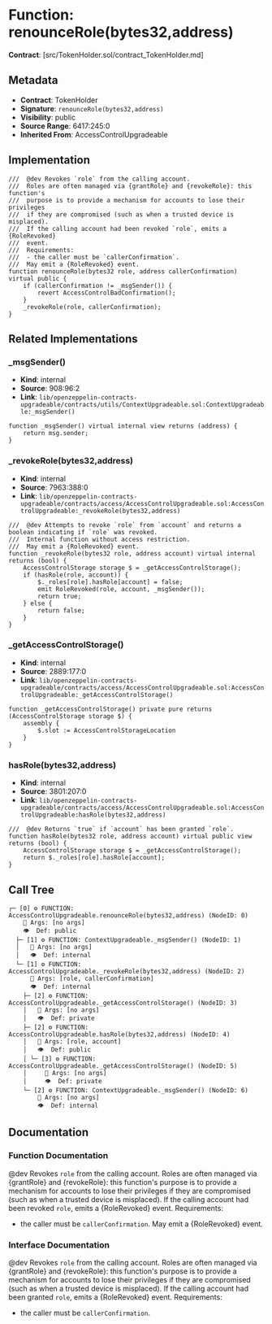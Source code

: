 # Function: renounceRole(bytes32,address)

**Contract**: [src/TokenHolder.sol/contract_TokenHolder.md]

## Metadata

- **Contract**: TokenHolder
- **Signature**: `renounceRole(bytes32,address)`
- **Visibility**: public
- **Source Range**: 6417:245:0
- **Inherited From**: AccessControlUpgradeable

## Implementation

```solidity
///  @dev Revokes `role` from the calling account.
///  Roles are often managed via {grantRole} and {revokeRole}: this function's
///  purpose is to provide a mechanism for accounts to lose their privileges
///  if they are compromised (such as when a trusted device is misplaced).
///  If the calling account had been revoked `role`, emits a {RoleRevoked}
///  event.
///  Requirements:
///  - the caller must be `callerConfirmation`.
///  May emit a {RoleRevoked} event.
function renounceRole(bytes32 role, address callerConfirmation) virtual public {
    if (callerConfirmation != _msgSender()) {
        revert AccessControlBadConfirmation();
    }
    _revokeRole(role, callerConfirmation);
}
```

## Related Implementations

### _msgSender()

- **Kind**: internal
- **Source**: 908:96:2
- **Link**: `lib/openzeppelin-contracts-upgradeable/contracts/utils/ContextUpgradeable.sol:ContextUpgradeable:_msgSender()`

```solidity
function _msgSender() virtual internal view returns (address) {
    return msg.sender;
}
```

### _revokeRole(bytes32,address)

- **Kind**: internal
- **Source**: 7963:388:0
- **Link**: `lib/openzeppelin-contracts-upgradeable/contracts/access/AccessControlUpgradeable.sol:AccessControlUpgradeable:_revokeRole(bytes32,address)`

```solidity
///  @dev Attempts to revoke `role` from `account` and returns a boolean indicating if `role` was revoked.
///  Internal function without access restriction.
///  May emit a {RoleRevoked} event.
function _revokeRole(bytes32 role, address account) virtual internal returns (bool) {
    AccessControlStorage storage $ = _getAccessControlStorage();
    if (hasRole(role, account)) {
        $._roles[role].hasRole[account] = false;
        emit RoleRevoked(role, account, _msgSender());
        return true;
    } else {
        return false;
    }
}
```

### _getAccessControlStorage()

- **Kind**: internal
- **Source**: 2889:177:0
- **Link**: `lib/openzeppelin-contracts-upgradeable/contracts/access/AccessControlUpgradeable.sol:AccessControlUpgradeable:_getAccessControlStorage()`

```solidity
function _getAccessControlStorage() private pure returns (AccessControlStorage storage $) {
    assembly {
        $.slot := AccessControlStorageLocation
    }
}
```

### hasRole(bytes32,address)

- **Kind**: internal
- **Source**: 3801:207:0
- **Link**: `lib/openzeppelin-contracts-upgradeable/contracts/access/AccessControlUpgradeable.sol:AccessControlUpgradeable:hasRole(bytes32,address)`

```solidity
///  @dev Returns `true` if `account` has been granted `role`.
function hasRole(bytes32 role, address account) virtual public view returns (bool) {
    AccessControlStorage storage $ = _getAccessControlStorage();
    return $._roles[role].hasRole[account];
}
```

## Call Tree

```
┌─ [0] ⚙️ FUNCTION: AccessControlUpgradeable.renounceRole(bytes32,address) (NodeID: 0)
    💬 Args: [no args]
    👁️  Def: public
  ├─ [1] ⚙️ FUNCTION: ContextUpgradeable._msgSender() (NodeID: 1)
  │   💬 Args: [no args]
  │   👁️  Def: internal
  └─ [1] ⚙️ FUNCTION: AccessControlUpgradeable._revokeRole(bytes32,address) (NodeID: 2)
      💬 Args: [role, callerConfirmation]
      👁️  Def: internal
    ├─ [2] ⚙️ FUNCTION: AccessControlUpgradeable._getAccessControlStorage() (NodeID: 3)
    │   💬 Args: [no args]
    │   👁️  Def: private
    ├─ [2] ⚙️ FUNCTION: AccessControlUpgradeable.hasRole(bytes32,address) (NodeID: 4)
    │   💬 Args: [role, account]
    │   👁️  Def: public
    │ └─ [3] ⚙️ FUNCTION: AccessControlUpgradeable._getAccessControlStorage() (NodeID: 5)
    │     💬 Args: [no args]
    │     👁️  Def: private
    └─ [2] ⚙️ FUNCTION: ContextUpgradeable._msgSender() (NodeID: 6)
        💬 Args: [no args]
        👁️  Def: internal
```

## Documentation

### Function Documentation

 @dev Revokes `role` from the calling account.
 Roles are often managed via {grantRole} and {revokeRole}: this function's
 purpose is to provide a mechanism for accounts to lose their privileges
 if they are compromised (such as when a trusted device is misplaced).
 If the calling account had been revoked `role`, emits a {RoleRevoked}
 event.
 Requirements:
 - the caller must be `callerConfirmation`.
 May emit a {RoleRevoked} event.

### Interface Documentation

 @dev Revokes `role` from the calling account.
 Roles are often managed via {grantRole} and {revokeRole}: this function's
 purpose is to provide a mechanism for accounts to lose their privileges
 if they are compromised (such as when a trusted device is misplaced).
 If the calling account had been granted `role`, emits a {RoleRevoked}
 event.
 Requirements:
 - the caller must be `callerConfirmation`.
